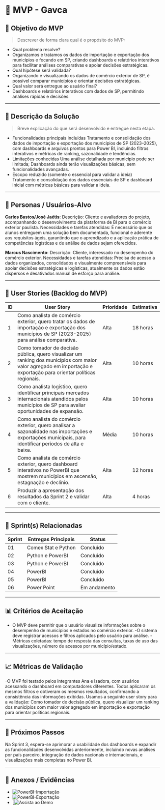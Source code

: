 # 📌 MVP - Gavca

## 🎯 Objetivo do MVP
> Descrever de forma clara qual é o propósito do MVP:  
- Qual problema resolve?
- Organizamos e tratamos os dados de importação e exportação dos municípios e focando em SP, criando dashboards e relatórios interativos para facilitar análises comparativas e apoiar decisões estratégicas.
- Qual hipótese será validada?
- Organizando e visualizando os dados de comércio exterior de SP, é possível comparar municípios e orientar decisões estratégicas.
- Qual valor será entregue ao usuário final?
- Dashboards e relatórios interativos com dados de SP, permitindo análises rápidas e decisões.

---

## 📝 Descrição da Solução
> Breve explicação do que será desenvolvido e entregue nesta etapa.  
- Funcionalidades principais incluídas
Tratamento e consolidação dos dados de importação e exportação dos municípios de SP (2023–2025), com dashboards e arquivos prontos para Power BI, incluindo filtros interativos e métricas de ranking, sazonalidade e tendências.  
- Limitações conhecidas
Uma análise detalhada por município pode ser limitada; Dashboards ainda terão visualizações básicas, sem funcionalidades avançadas.
- Escopo reduzido (somente o essencial para validar a ideia)  
Tratamento e consolidação dos dados essenciais de SP e dashboard inicial com métricas básicas para validar a ideia.

---

## 👥 Personas / Usuários-Alvo
**Carlos Bastos/José Jaétis:** Descrição: Cliente e avaliadores do projeto, acompanhando o desenvolvimento da plataforma de BI para o comércio exterior paulista. Necessidades e tarefas atendidas: É necessário que os alunos entreguem uma solução bem documentada, funcional e aderente aos requisitos ágeis, garantindo que o aprendizado e a aplicação prática de competências logísticas e de análise de dados sejam oferecidos.

**Marcus Nascimento:** Descrição: Cliente, interessado no desempenho do comércio exterior. Necessidades e tarefas atendidas: Precisa de acesso a dados organizados, consolidados e visualmente compreensíveis para apoiar decisões estratégicas e logísticas, atualmente os dados estão dispersos e desativados manual de esforço para análise. 
 
---

## 🔑 User Stories (Backlog do MVP)
| ID  | User Story                                                                 | Prioridade | Estimativa |
|-----|-----------------------------------------------------------------------------|------------|------------|
| 1 | Como analista de comércio exterior, quero tratar os dados de importação e exportação dos municípios de SP (2023-2025) para análise comparativa.         | Alta       | 18 horas   |
| 2 | Como tomador de decisão pública, quero visualizar um ranking dos municípios com maior valor agregado em importação e exportação para orientar políticas regionais.        | Alta      | 10 horas   |
| 3 | Como analista logístico, quero identificar principais mercados internacionais atendidos pelos municípios de SP para avaliar oportunidades de expansão.         | Alta       | 10 horas   |
| 4 | Como analista do comércio exterior, quero analisar a sazonalidade nas importações e exportações municipais, para identificar períodos de alta e baixa.      | Média      | 10 horas  |
| 5 | Como analista de comércio exterior, quero dashboard interativos no PowerBI que mostrem municípios em ascensão, estagnação e declínio.      | Alta      | 12 horas  |
| 6 | Produzir a apresentação dos resultados da Sprint 2 e validar com o cliente.      | Alta      | 4 horas  |
---

## 📅 Sprint(s) Relacionadas
| Sprint | Entregas Principais                          | Status   |
|--------|----------------------------------------------|----------|
| 01     | Comex Stat e Python                        | Concluído|
| 02     | Python e PowerBI                           | Concluído |
| 03     | Python e PowerBI                           | Concluído |
| 04     | PowerBI                        | Concluído|
| 05     | PowerBI                           | Concluído |
| 06    | Power Point                         | Em andamento |

---

## 📊 Critérios de Aceitação
- O MVP deve permitir que o usuário visualize informações sobre o desempenho de municípios e estados no comércio exterior.
-O sistema deve registrar acessos e filtros aplicados pelo usuário para análise.
-Métricas coletadas: tempo de resposta das consultas, taxas de uso das visualizações, número de acessos por município/estado.
---

## 📈 Métricas de Validação
-O MVP foi testado pelos integrantes Ana e Isadora, com usuários acessando o dashboard em computadores diferentes. Todos aplicaram os mesmos filtros e obtiveram os mesmos resultados, confirmando a consistência das informações exibidas. Usamos a seguinte user story para a validação: Como tomador de decisão pública, quero visualizar um ranking dos municípios com maior valor agregado em importação e exportação para orientar políticas regionais.

---

## 🚀 Próximos Passos
Na Sprint 3, espera-se aprimorar a usabilidade dos dashboards e expandir as funcionalidades desenvolvidas anteriormente, incluindo novas análises por país parceiro, integração de dados nacionais e internacionais, e visualizações mais completas no Power BI. 

---

## 📂 Anexos / Evidências
- ![PowerBI-Importação](https://github.com/user-attachments/assets/c34ed944-677c-4355-89f1-62a42e6ec02d)
- ![PowerBI-Exportação](https://github.com/user-attachments/assets/7ab38a73-8bd7-4c42-89d2-4e4c2c70ef82)
- [![Assista ao Demo](https://youtu.be/9-AAROXs498?si=SZFB77Barv3FJO4Q)  
